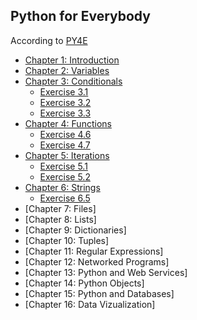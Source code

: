 ## Python for Everybody
According to [PY4E](https://www.py4e.com/)

- [Chapter 1: Introduction](https://github.com/elijabesu/ossu-cs/blob/master/1--py4e/01.md)
- [Chapter 2: Variables](https://github.com/elijabesu/ossu-cs/blob/master/1--py4e/02.md)
- [Chapter 3: Conditionals](https://github.com/elijabesu/ossu-cs/blob/master/1--py4e/03.md)
  - [Exercise 3.1](https://github.com/elijabesu/ossu-cs/blob/master/1--py4e/03.1.py)
  - [Exercise 3.2](https://github.com/elijabesu/ossu-cs/blob/master/1--py4e/03.2.py)
  - [Exercise 3.3](https://github.com/elijabesu/ossu-cs/blob/master/1--py4e/03.3.py)
- [Chapter 4: Functions](https://github.com/elijabesu/ossu-cs/blob/master/1--py4e/04.md)
  - [Exercise 4.6](https://github.com/elijabesu/ossu-cs/blob/master/1--py4e/04.6.py)
  - [Exercise 4.7](https://github.com/elijabesu/ossu-cs/blob/master/1--py4e/04.7.py)
- [Chapter 5: Iterations](https://github.com/elijabesu/ossu-cs/blob/master/1--py4e/05.md)
  - [Exercise 5.1](https://github.com/elijabesu/ossu-cs/blob/master/1--py4e/05.1.py)
  - [Exercise 5.2](https://github.com/elijabesu/ossu-cs/blob/master/1--py4e/05.2.py)
- [Chapter 6: Strings](https://github.com/elijabesu/ossu-cs/blob/master/1--py4e/06.md)
  - [Exercise 6.5](https://github.com/elijabesu/ossu-cs/blob/master/1--py4e/06.5.py)
- [Chapter 7: Files]
- [Chapter 8: Lists]
- [Chapter 9: Dictionaries]
- [Chapter 10: Tuples]
- [Chapter 11: Regular Expressions]
- [Chapter 12: Networked Programs]
- [Chapter 13: Python and Web Services]
- [Chapter 14: Python Objects]
- [Chapter 15: Python and Databases]
- [Chapter 16: Data Vizualization]